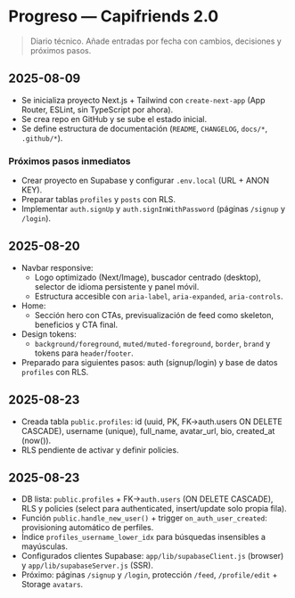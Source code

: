 # Progreso — Capifriends 2.0

> Diario técnico. Añade entradas por fecha con cambios, decisiones y próximos pasos.

## 2025-08-09
- Se inicializa proyecto Next.js + Tailwind con `create-next-app` (App Router, ESLint, sin TypeScript por ahora).
- Se crea repo en GitHub y se sube el estado inicial.
- Se define estructura de documentación (`README`, `CHANGELOG`, `docs/*`, `.github/*`).

### Próximos pasos inmediatos
- Crear proyecto en Supabase y configurar `.env.local` (URL + ANON KEY).
- Preparar tablas `profiles` y `posts` con RLS.
- Implementar `auth.signUp` y `auth.signInWithPassword` (páginas `/signup` y `/login`).


## 2025-08-20
- Navbar responsive:
  - Logo optimizado (Next/Image), buscador centrado (desktop), selector de idioma persistente y panel móvil.
  - Estructura accesible con `aria-label`, `aria-expanded`, `aria-controls`.
- Home:
  - Sección hero con CTAs, previsualización de feed como skeleton, beneficios y CTA final.
- Design tokens:
  - `background/foreground`, `muted/muted-foreground`, `border`, `brand` y tokens para `header`/`footer`.
- Preparado para siguientes pasos: auth (signup/login) y base de datos `profiles` con RLS.

## 2025-08-23
- Creada tabla `public.profiles`: id (uuid, PK, FK→auth.users ON DELETE CASCADE), username (unique), full_name, avatar_url, bio, created_at (now()).
- RLS pendiente de activar y definir policies.

## 2025-08-23
- DB lista: `public.profiles` + FK→`auth.users` (ON DELETE CASCADE), RLS y policies (select para authenticated, insert/update solo propia fila).
- Función `public.handle_new_user()` + trigger `on_auth_user_created`: provisioning automático de perfiles.
- Índice `profiles_username_lower_idx` para búsquedas insensibles a mayúsculas.
- Configurados clientes Supabase: `app/lib/supabaseClient.js` (browser) y `app/lib/supabaseServer.js` (SSR).
- Próximo: páginas `/signup` y `/login`, protección `/feed`, `/profile/edit` + Storage `avatars`.